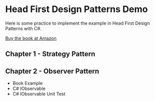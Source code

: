 # Head First Design Patterns Demo

Here is some practice to implement the example in Head First Design Patterns with C#.

[Buy the book at Amazon](https://www.amazon.com/Head-First-Design-Patterns-Brain-Friendly/dp/0596007124)

## Chapter 1 - Strategy Pattern

## Chapter 2 - Observer Pattern
- Book Example
- C# IObservable
- C# IObservable Unit Test
